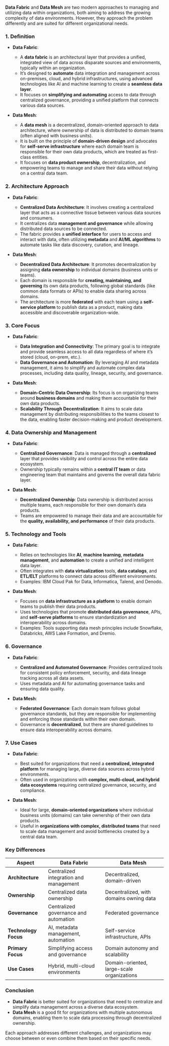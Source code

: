 **Data Fabric** and **Data Mesh** are two modern approaches to managing and utilizing data within organizations, both aiming to address the growing complexity of data environments. However, they approach the problem differently and are suited for different organizational needs.

### 1. **Definition**

- **Data Fabric**:
  - A **data fabric** is an architectural layer that provides a unified, integrated view of data across disparate sources and environments, typically within an organization.
  - It’s designed to **automate** data integration and management across on-premises, cloud, and hybrid infrastructures, using advanced technologies like AI and machine learning to create a **seamless data layer**.
  - It focuses on **simplifying and automating** access to data through centralized governance, providing a unified platform that connects various data sources.

- **Data Mesh**:
  - A **data mesh** is a decentralized, domain-oriented approach to data architecture, where ownership of data is distributed to domain teams (often aligned with business units).
  - It is built on the principle of **domain-driven design** and advocates for **self-serve infrastructure** where each domain team is responsible for their own data products, which are treated as first-class entities.
  - It focuses on **data product ownership**, decentralization, and empowering teams to manage and share their data without relying on a central data team.

### 2. **Architecture Approach**

- **Data Fabric**:
  - **Centralized Data Architecture**: It involves creating a centralized layer that acts as a connective tissue between various data sources and consumers.
  - It centralizes data **management and governance** while allowing distributed data sources to be connected.
  - The fabric provides a **unified interface** for users to access and interact with data, often utilizing **metadata** and **AI/ML algorithms** to automate tasks like data discovery, curation, and lineage.

- **Data Mesh**:
  - **Decentralized Data Architecture**: It promotes decentralization by assigning **data ownership** to individual domains (business units or teams).
  - Each domain is responsible for **creating, maintaining, and governing** its own data products, following global standards (like common data formats or APIs) to enable data sharing across domains.
  - The architecture is more **federated** with each team using a **self-service platform** to publish data as a product, making data accessible and discoverable organization-wide.

### 3. **Core Focus**

- **Data Fabric**:
  - **Data Integration and Connectivity**: The primary goal is to integrate and provide seamless access to all data regardless of where it’s stored (cloud, on-prem, etc.).
  - **Data Governance and Automation**: By leveraging AI and metadata management, it aims to simplify and automate complex data processes, including data quality, lineage, security, and governance.

- **Data Mesh**:
  - **Domain-Centric Data Ownership**: Its focus is on organizing teams around **business domains** and making them accountable for their own data products.
  - **Scalability Through Decentralization**: It aims to scale data management by distributing responsibilities to the teams closest to the data, enabling faster decision-making and product development.

### 4. **Data Ownership and Management**

- **Data Fabric**:
  - **Centralized Governance**: Data is managed through a **centralized** layer that provides visibility and control across the entire data ecosystem.
  - Ownership typically remains within a **central IT team** or data engineering team that maintains and governs the overall data fabric layer.

- **Data Mesh**:
  - **Decentralized Ownership**: Data ownership is distributed across multiple teams, each responsible for their own domain’s data products.
  - Teams are empowered to manage their data and are accountable for the **quality, availability, and performance** of their data products.

### 5. **Technology and Tools**

- **Data Fabric**:
  - Relies on technologies like **AI**, **machine learning**, **metadata management**, and **automation** to create a unified and intelligent data layer.
  - Often integrates with **data virtualization** tools, **data catalogs**, and **ETL/ELT** platforms to connect data across different environments.
  - Examples: IBM Cloud Pak for Data, Informatica, Talend, and Denodo.

- **Data Mesh**:
  - Focuses on **data infrastructure as a platform** to enable domain teams to publish their data products.
  - Uses technologies that promote **distributed data governance**, APIs, and **self-serve platforms** to ensure standardization and interoperability across domains.
  - Examples: Tools supporting data mesh principles include Snowflake, Databricks, AWS Lake Formation, and Dremio.

### 6. **Governance**

- **Data Fabric**:
  - **Centralized and Automated Governance**: Provides centralized tools for consistent policy enforcement, security, and data lineage tracking across all data assets.
  - Uses metadata and AI for automating governance tasks and ensuring data quality.

- **Data Mesh**:
  - **Federated Governance**: Each domain team follows global governance standards, but they are responsible for implementing and enforcing those standards within their own domain.
  - Governance is **decentralized**, but there are shared guidelines to ensure data interoperability across domains.

### 7. **Use Cases**

- **Data Fabric**:
  - Best suited for organizations that need a **centralized, integrated platform** for managing large, diverse data sources across hybrid environments.
  - Often used in organizations with **complex, multi-cloud, and hybrid data ecosystems** requiring centralized governance, security, and compliance.

- **Data Mesh**:
  - Ideal for large, **domain-oriented organizations** where individual business units (domains) can take ownership of their own data products.
  - Useful in **organizations with complex, distributed teams** that need to scale data management and avoid bottlenecks created by a central data team.

### **Key Differences**

| Aspect                    | Data Fabric                                | Data Mesh                                |
|---------------------------|--------------------------------------------|------------------------------------------|
| **Architecture**           | Centralized integration and management     | Decentralized, domain-driven              |
| **Ownership**              | Centralized data ownership                 | Decentralized, with domains owning data  |
| **Governance**             | Centralized governance and automation      | Federated governance                     |
| **Technology Focus**       | AI, metadata management, automation        | Self-service infrastructure, APIs        |
| **Primary Focus**          | Simplifying access and governance          | Domain autonomy and scalability          |
| **Use Cases**              | Hybrid, multi-cloud environments           | Domain-oriented, large-scale organizations|

### Conclusion

- **Data Fabric** is better suited for organizations that need to centralize and simplify data management across a diverse data ecosystem.
- **Data Mesh** is a good fit for organizations with multiple autonomous domains, enabling them to scale data processing through decentralized ownership. 

Each approach addresses different challenges, and organizations may choose between or even combine them based on their specific needs.